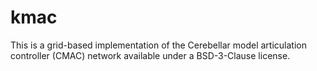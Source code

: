# kmac

This is a grid-based implementation of the Cerebellar model articulation
controller (CMAC) network available under a BSD-3-Clause license.
